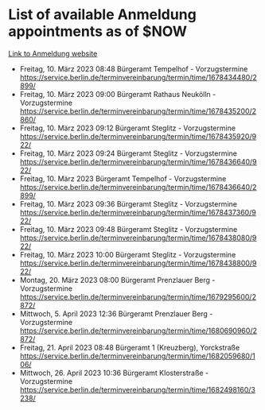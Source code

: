 # List of available Anmeldung appointments as of $NOW
[Link to Anmeldung website](https://service.berlin.de/terminvereinbarung/termin/tag.php?termin=1&anliegen[]=120686&dienstleisterlist=122210,122217,327316,122219,327312,122227,327314,122231,327346,122243,327348,122254,122252,329742,122260,329745,122262,329748,122271,327278,122273,327274,122277,327276,330436,122280,327294,122282,327290,122284,327292,122291,327270,122285,327266,122286,327264,122296,327268,150230,329760,122297,327286,122294,327284,122312,329763,122314,329775,122304,327330,122311,327334,122309,327332,317869,122281,327352,122279,329772,122283,122276,327324,122274,327326,122267,329766,122246,327318,122251,327320,122257,327322,122208,327298,122226,327300&herkunft=http%3A%2F%2Fservice.berlin.de%2Fdienstleistung%2F120686%2F)
- Freitag, 10. März 2023 08:48 Bürgeramt Tempelhof - Vorzugstermine https://service.berlin.de/terminvereinbarung/termin/time/1678434480/2899/
- Freitag, 10. März 2023 09:00 Bürgeramt Rathaus Neukölln - Vorzugstermine https://service.berlin.de/terminvereinbarung/termin/time/1678435200/2860/
- Freitag, 10. März 2023 09:12 Bürgeramt Steglitz - Vorzugstermine https://service.berlin.de/terminvereinbarung/termin/time/1678435920/922/
- Freitag, 10. März 2023 09:24 Bürgeramt Steglitz - Vorzugstermine https://service.berlin.de/terminvereinbarung/termin/time/1678436640/922/
- Freitag, 10. März 2023  Bürgeramt Tempelhof - Vorzugstermine https://service.berlin.de/terminvereinbarung/termin/time/1678436640/2899/
- Freitag, 10. März 2023 09:36 Bürgeramt Steglitz - Vorzugstermine https://service.berlin.de/terminvereinbarung/termin/time/1678437360/922/
- Freitag, 10. März 2023 09:48 Bürgeramt Steglitz - Vorzugstermine https://service.berlin.de/terminvereinbarung/termin/time/1678438080/922/
- Freitag, 10. März 2023 10:00 Bürgeramt Steglitz - Vorzugstermine https://service.berlin.de/terminvereinbarung/termin/time/1678438800/922/
- Montag, 20. März 2023 08:00 Bürgeramt Prenzlauer Berg - Vorzugstermine https://service.berlin.de/terminvereinbarung/termin/time/1679295600/2872/
- Mittwoch, 5. April 2023 12:36 Bürgeramt Prenzlauer Berg - Vorzugstermine https://service.berlin.de/terminvereinbarung/termin/time/1680690960/2872/
- Freitag, 21. April 2023 08:48 Bürgeramt 1 (Kreuzberg), Yorckstraße https://service.berlin.de/terminvereinbarung/termin/time/1682059680/106/
- Mittwoch, 26. April 2023 10:36 Bürgeramt Klosterstraße - Vorzugstermine https://service.berlin.de/terminvereinbarung/termin/time/1682498160/3238/
